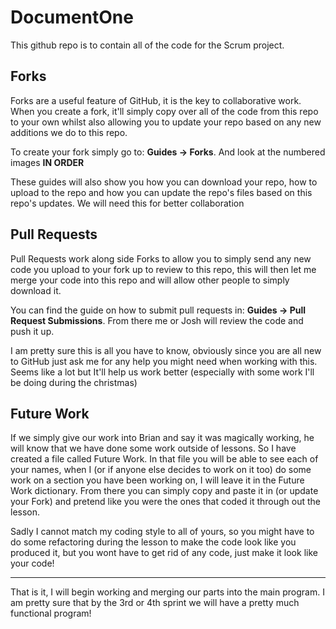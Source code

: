 # DocumentOne
This github repo is to contain all of the code for the Scrum project.

## Forks

Forks are a useful feature of GitHub, it is the key to collaborative work. When you create a fork, it'll simply copy over all of the code from this repo to your own whilst also allowing you to update your repo based on any new additions we do to this repo.

To create your fork simply go to: **Guides -> Forks**. And look at the numbered images **IN ORDER**

These guides will also show you how you can download your repo, how to upload to the repo and how you can update the repo's files based on this repo's updates. We will need this for better collaboration

## Pull Requests

Pull Requests work along side Forks to allow you to simply send any new code you upload to your fork up to review to this repo, this will then let me merge your code into this repo and will allow other people to simply download it.

You can find the guide on how to submit pull requests in: **Guides -> Pull Request Submissions**. From there me or Josh will review the code and push it up.

I am pretty sure this is all you have to know, obviously since you are all new to GitHub just ask me for any help you might need when working with this. Seems like a lot but It'll help us work better (especially with some work I'll be doing during the christmas)

## Future Work

If we simply give our work into Brian and say it was magically working, he will know that we have done some work outside of lessons. So I have created a file called Future Work. In that file you will be able to see each of your names, when I (or if anyone else decides to work on it too) do some work on a section you have been working on, I will leave it in the Future Work dictionary. From there you can simply copy and paste it in (or update your Fork) and pretend like you were the ones that coded it through out the lesson. 

Sadly I cannot match my coding style to all of yours, so you might have to do some refactoring during the lesson to make the code look like you produced it, but you wont have to get rid of any code, just make it look like your code!

***

That is it, I will begin working and merging our parts into the main program. I am pretty sure that by the 3rd or 4th sprint we will have a pretty much functional program! 

